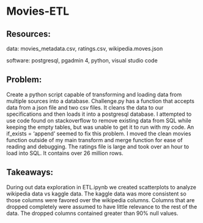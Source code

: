 # Movies-ETL
## Resources: 
data: movies_metadata.csv, ratings.csv, wikipedia.moves.json

software: postgresql, pgadmin 4, python, visual studio code

## Problem:
Create a python script capable of transforming and loading data from multiple sources into a database. Challenge.py has a function that accepts data from a json file and two csv files. It cleans the data to our specifications and then loads it into a postgresql database. I attempted to use code found on stackoverflow to remove existing data from SQL while keeping the empty tables, but was unable to get it to run with my code. An if_exists = ‘append’ seemed to fix this problem. I moved the clean movies function outside of my main transform and merge function for ease of reading and debugging. The ratings file is large and took over an hour to load into SQL. It contains over 26 million rows.

## Takeaways:
During out data exploration in ETL.ipynb we created scatterplots to analyze wikipedia data vs kaggle data. The kaggle data was more consistent so those columns were favored over the wikipedia columns. Columns that are dropped completely were assumed to have little relevance to the rest of the data. The dropped columns contained greater than 90% null values.  
